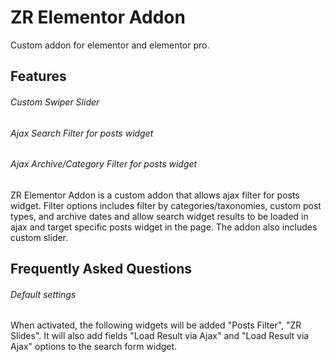 # ZR Elementor Addon
Custom addon for elementor and elementor pro.

## Features

###### Custom Swiper Slider

###### Ajax Search Filter for posts widget

###### Ajax Archive/Category Filter for posts widget

ZR Elementor Addon is a custom addon that allows ajax filter for posts widget. Filter options includes filter by categories/taxonomies, custom post types, and archive dates and allow search widget results to be loaded in ajax and target specific posts widget in the page. The addon also includes custom slider.


## Frequently Asked Questions

###### Default settings
When activated, the following widgets will be added "Posts Filter", "ZR Slides". It will also add fields "Load Result via Ajax" and "Load Result via Ajax" options to the search form widget.
